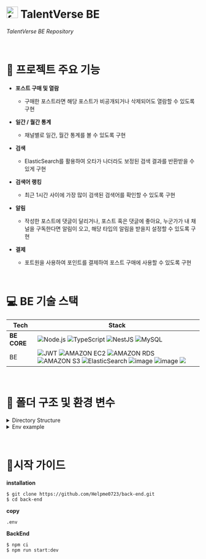 # <img src="https://github.com/user-attachments/assets/c9ce2feb-8b0e-42eb-ba95-0e16eec610cb" alt="favicon" width="30" height="30"> TalentVerse BE

_TalentVerse BE Repository_

&nbsp;

# 📌 프로젝트 주요 기능

- **포스트 구매 및 열람**

  - 구매한 포스트라면 해당 포스트가 비공개되거나 삭제되어도 열람할 수 있도록 구현

- **일간 / 월간 통계**

  - 채널별로 일간, 월간 통계를 볼 수 있도록 구현

- **검색**

  - ElasticSearch를 활용하여 오타가 나더라도 보정된 검색 결과를 반환받을 수 있게 구현

- **검색어 랭킹**

  - 최근 1시간 사이에 가장 많이 검색된 검색어를 확인할 수 있도록 구현

- **알림**

  - 작성한 포스트에 댓글이 달리거나, 포스트 혹은 댓글에 좋아요, 누군가가 내 채널을 구독한다면 알림이 오고, 해당 타입의 알림을 받을지 설정할 수 있도록 구현

- **결제**
  - 포트원을 사용하여 포인트를 결제하여 포스트 구매에 사용할 수 있도록 구현

&nbsp;

# 💻 BE 기술 스택

| **Tech**    | **Stack**                                                                                                                                                                                                                                                                                                                                                                                                                                                                                                                                                                                                                                                                                                                                                                                                                                                                 |
| ----------- | ------------------------------------------------------------------------------------------------------------------------------------------------------------------------------------------------------------------------------------------------------------------------------------------------------------------------------------------------------------------------------------------------------------------------------------------------------------------------------------------------------------------------------------------------------------------------------------------------------------------------------------------------------------------------------------------------------------------------------------------------------------------------------------------------------------------------------------------------------------------------- |
| **BE CORE** | ![Node.js](https://img.shields.io/badge/Node.js-339933?style=for-the-badge&logo=Node.js&logoColor=white) ![TypeScript](https://img.shields.io/badge/TypeScript-007ACC?style=for-the-badge&logo=typescript&logoColor=white) ![NestJS](https://img.shields.io/badge/nestjs-%23E0234E.svg?style=for-the-badge&logo=nestjs&logoColor=white) ![MySQL](https://img.shields.io/badge/MySQL-4479A1?style=for-the-badge&logo=mysql&logoColor=white)                                                                                                                                                                                                                                                                                                                                                                                                                                |
| BE          | ![JWT](https://img.shields.io/badge/JWT-000000?style=for-the-badge&logo=JSON%20web%20tokens&logoColor=white) ![AMAZON EC2](https://img.shields.io/badge/Amazon%20EC2-FF9900?style=for-the-badge&logo=Amazon%20EC2&logoColor=white) ![AMAZON RDS](https://img.shields.io/badge/amazonrds-527FFF?style=for-the-badge&logo=amazonrds&logoColor=white) ![AMAZON S3](https://img.shields.io/badge/Amazon%20S3-569A31?style=for-the-badge&logo=Amazon%20S3&logoColor=white) ![ElasticSearch](https://img.shields.io/badge/-ElasticSearch-005571?style=for-the-badge&logo=elasticsearch) ![image](https://github.com/user-attachments/assets/f5b08098-d4ad-4222-9ad7-b462b0f1c3a5) ![image](https://github.com/user-attachments/assets/26e673f6-62ee-40a9-bde0-d1bcd73440ab) <img src="https://img.shields.io/badge/CDN-3693F3?style=for-the-badge&logo=icloud&logoColor=white"> |

&nbsp;

# 📁 폴더 구조 및 환경 변수

<details>
<summary>Directory Structure</summary>

```
📦src
 ┣ 📂auth
 ┃ ┣ 📂strategies
 ┃ ┃ ┣ kakao.strategy.ts
 ┃ ┃ ┗ naver.strategy.ts
 ┃ ┣ auth.controller.ts
 ┃ ┣ auth.module.ts
 ┃ ┗ auth.service.ts
 ┣ 📂channel
 ┃ ┣ 📂entities
 ┃ ┃ ┗ channel.entity.ts
 ┃ ┣ channel.controller.ts
 ┃ ┣ channel.module.ts
 ┃ ┗ channel.service.ts
 ┣ 📂comment
 ┃ ┣ 📂entities
 ┃ ┃ ┣ comment-like.entity.ts
 ┃ ┃ ┗ comment.entity.ts
 ┃ ┣ comment.controller.ts
 ┃ ┣ comment.module.ts
 ┃ ┗ comment.service.ts
 ┣ 📂configs
 ┃ ┣ cache.config.ts
 ┃ ┣ database.config.ts
 ┃ ┗ env-validation.config.ts
 ┣ 📂insight
 ┃ ┣ 📂entities
 ┃ ┃ ┣ channel-daily-insight.entity.ts
 ┃ ┃ ┣ channel-monthly-insight.entity.ts
 ┃ ┃ ┣ daily-insight.entity.ts
 ┃ ┃ ┗ monthly-insight.entity.ts
 ┃ ┣ insight.module.ts
 ┃ ┗ insight.service.ts
 ┣ 📂library
 ┃ ┣ library.controller.ts
 ┃ ┣ library.module.ts
 ┃ ┗ library.service.ts
 ┣ 📂mail
 ┃ ┣ mail.controller.ts
 ┃ ┣ mail.module.ts
 ┃ ┗ mail.service.ts
 ┣ 📂notification
 ┃ ┣ 📂entities
 ┃ ┃ ┣ notification-settings.entity.ts
 ┃ ┃ ┗ notification.entity.ts
 ┃ ┣ notification.controller.ts
 ┃ ┣ notification.module.ts
 ┃ ┗ notification.service.ts
 ┣ 📂payments
 ┃ ┣ payments.controller.ts
 ┃ ┣ payments.module.ts
 ┃ ┗ payments.service.ts
 ┣ 📂point
 ┃ ┣ 📂entities
 ┃ ┃ ┣ point-history.entity.ts
 ┃ ┃ ┣ point-menu-entity.ts
 ┃ ┃ ┗ point-order.entity.ts
 ┃ ┣ point.controller.ts
 ┃ ┣ point.module.ts
 ┃ ┗ point.service.ts
 ┣ 📂post
 ┃ ┣ 📂entities
 ┃ ┃ ┣ category.entity.ts
 ┃ ┃ ┣ post-like.entity.ts
 ┃ ┃ ┗ post.entity.ts
 ┃ ┣ post.controller.ts
 ┃ ┣ post.module.ts
 ┃ ┗ post.service.ts
 ┣ 📂purchase
 ┃ ┣ 📂entities
 ┃ ┃ ┗ purchase-list.entity.ts
 ┃ ┣ purchase.controller.ts
 ┃ ┣ purchase.module.ts
 ┃ ┗ purchase.service.ts
 ┣ 📂redis
 ┃ ┗ redis.service.ts
 ┣ 📂schedule-task
 ┃ ┣ schedule-task.controller.ts
 ┃ ┗ schedule-task.module.ts
 ┣ 📂search
 ┃ ┣ 📂entities
 ┃ ┃ ┗ search.entity.ts
 ┃ ┣ search.controller.ts
 ┃ ┣ search.module.ts
 ┃ ┗ search.service.ts
 ┣ 📂series
 ┃ ┣ 📂entities
 ┃ ┃ ┗ series.entity.ts
 ┃ ┣ series.controller.ts
 ┃ ┣ series.module.ts
 ┃ ┗ series.service.ts
 ┣ 📂subscribe
 ┃ ┣ 📂entities
 ┃ ┃ ┗ subscribe.entity.ts
 ┃ ┣ subscribe.controller.ts
 ┃ ┣ subscribe.module.ts
 ┃ ┗ subscribe.service.ts
 ┣ 📂user
 ┃ ┣ 📂entities
 ┃ ┃ ┗ user.entity.ts
 ┃ ┣ user.controller.ts
 ┃ ┣ user.module.ts
 ┃ ┗ user.service.ts
 ┣ 📂utils
 ┃ ┣ count.util.ts // 통계 계산
 ┃ ┣ utils.module.ts
 ┃ ┗ utils.service.ts
 ┣ app.controller.ts
 ┣ app.module.ts
 ┣ main.ts
 ┣ sample.service.ts
 ┗ webhook.interceptor.ts
```

</details>

<details>
<summary>Env example</summary>

```
SERVER_PORT=

# DB

DB_HOST=
DB_PORT=
DB_USERNAME=
DB_PASSWORD=
DB_NAME=
DB_SYNC=
DB_TYPE=

#JWT
ACCESS_TOKEN_SECRET=
ACCESS_TOKEN_EXPIRES=
REFRESH_TOKEN_SECRET=
REFRESH_TOKEN_EXPIRES=
HASH_ROUND=10

#S3
AWS_ACCESS_KEY_ID=
AWS_SECRET_KEY=
AWS_REGION=
AWS_BUCKET_NAME=
ELASTICSEARCH_NODE=
ELASTICSEARCH_USERNAME=
ELASTICSEARCH_PASSWORD=

#NODEMAILER
NODEMAILER_HOST=
NODEMAILER_PORT=
NODEMAILER_USER=
NODEMAILER_PASSWORD=

#REDIS
REDIS_HOST=
REDIS_PORT=
REDIS_USERNAME=
REDIS_PASSWORD=

#FRONT-END-URL
PRODUCTION_URL=
DEVELOP_URL=

#NAVER-SOCIAL-LOGIN
NAVER_CLIENT_ID=
NAVER_CLIENT_SECRET=
NAVER_CALLBACK_URL=
SOCIAL_REDIRECT_URL=

#SENTRY
SENTRY_DSN=
SLACK_WEBHOOK=
#KAKAO-SOCIAL-LOGIN
KAKAO_REST_API_KEY=
KAKAO_CALLBACK_URI=
KAKAO_CLIENT_SECRET=

#PORTONE
PORTONE_REST_API_KEY=
PORTONE_SECRET_KEY=

#CDN
CDN_DOMAIN=

```

</details>

&nbsp;

# 🚀시작 가이드

**installation**

```
$ git clone https://github.com/Helpme0723/back-end.git
$ cd back-end
```

**copy**

```
.env
```

**BackEnd**

```
$ npm ci
$ npm run start:dev
```
